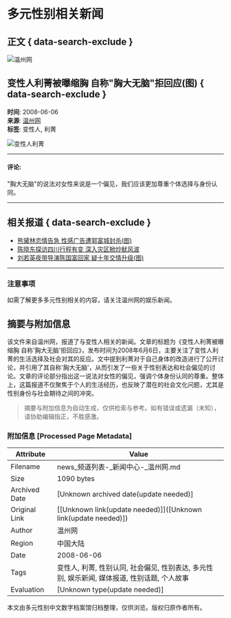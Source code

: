 # 多元性别相关新闻

## 正文 { data-search-exclude }


![温州网](https://news.66wz.com/images/logo.gif)

## 变性人利菁被曝缩胸 自称"胸大无脑"拒回应(图) { data-search-exclude }
**时间**: 2008-06-06  
**来源**: [温州网](https://news.66wz.com/system/2008/06/06/100561690.shtml)  
**标签**: 变性人, 利菁

![变性人利菁](https://news.66wz.com/system/2008/06/06/100561690.jpg)

---

#### 评论:
"胸大无脑"的说法对女性来说是一个偏见，我们应该更加尊重个体选择与身份认同。

---

## 相关报道 { data-search-exclude }

- [熊黛林恋情告急 性感广告遭郭富城封杀(图)](https://news.66wz.com/system/2008/06/06/100561725.shtml)  
- [陈晓东探访四川行程有变 深入灾区掀炒鱿风波](https://news.66wz.com/system/2008/06/06/100561717.shtml)  
- [刘若英夜带导演陈国富回家 疑十年交情升级(图)](https://news.66wz.com/system/2008/06/06/100561666.shtml)

--- 

### 注意事项
如需了解更多多元性别相关的内容，请关注温州网的娱乐新闻。
<!-- tcd_original_link https://news.66wz.com/system/more/2040000/0007/2040000_00000760.shtml -->


## 摘要与附加信息

<!-- tcd_abstract -->
该文件来自温州网，报道了与变性人相关的新闻。文章的标题为《变性人利菁被曝缩胸 自称'胸大无脑'拒回应》，发布时间为2008年6月6日，主要关注了变性人利菁的生活选择及社会对其的反应。文中提到利菁对于自己身体的改造进行了公开讨论，并引用了其自称'胸大无脑'，从而引发了一些关于性别表达和社会偏见的讨论。文章的评论部分指出这一说法对女性的偏见，强调个体身份认同的尊重。整体上，这篇报道不仅聚焦于个人的生活经历，也反映了潜在的社会文化问题，尤其是性别身份与社会期待之间的冲突。
<!-- tcd_abstract_end -->

> 摘要与附加信息为自动生成，仅供检索与参考。如有错误或遗漏（未知），请协助编辑指正，不胜感激。

### 附加信息 [Processed Page Metadata]

| Attribute       | Value                                  |
|-----------------|----------------------------------------|
| Filename        | news_频道列表-_新闻中心-_温州网.md                             |
| Size            | 1090 bytes                           |
| Archived Date   | [Unknown archived date(update needed)]                             |
| Original Link   | [[Unknown link(update needed)]]([Unknown link(update needed)])                       |
| Author          | 温州网                               |
| Region          | 中国大陆                               |
| Date            | 2008-06-06                                 |
| Tags            | 变性人, 利菁, 性别认同, 社会偏见, 性别表达, 多元性别, 娱乐新闻, 媒体报道, 性别话题, 个人故事                                 |
| Evaluation            | [Unknown type(update needed)]                                 |
<!-- tcd_table_end -->

本文由多元性别中文数字档案馆归档整理，仅供浏览。版权归原作者所有。
